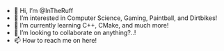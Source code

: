 - 👋 Hi, I’m @InTheRuff
- 👀 I’m interested in Computer Science, Gaming, Paintball, and Dirtbikes!
- 🌱 I’m currently learning C++, CMake, and much more!
- 💞️ I’m looking to collaborate on anything?..! 
- 📫 How to reach me on here!

<!---
InTheRuff/InTheRuff is a ✨ special ✨ repository because its `README.md` (this file) appears on your GitHub profile.
You can click the Preview link to take a look at your changes.
--->
